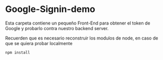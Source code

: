 # Google-Signin-demo

Esta carpeta contiene un pequeño Front-End para obtener el token de Google y probarlo contra nuestro backend server.

Recuerden que es necesario reconstruir los modulos de node, en caso de que se quiera probar localmente

```
npm install
```
